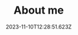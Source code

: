 ---
draft: false
title: About me 
description: >
    Information about me, Mary Jac Heuman
year: 2022
date: 2023-11-10T12:28:51.623Z
---